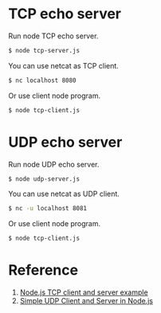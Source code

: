 # TCP echo server

Run node TCP echo server.

```bash
$ node tcp-server.js
```

You can use netcat as TCP client.

```bash
$ nc localhost 8080
```

Or use client node program.

```bash
$ node tcp-client.js
```

# UDP echo server

Run node UDP echo server.

```bash
$ node udp-server.js
```

You can use netcat as UDP client.

```bash
$ nc -u localhost 8081
```

Or use client node program.

```bash
$ node tcp-client.js
```

# Reference

1. [Node.js TCP client and server example](https://gist.github.com/tedmiston/5935757)
2. [Simple UDP Client and Server in Node.js](https://gist.github.com/tedmiston/5935757)
